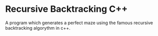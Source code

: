 # Recursive Backtracking C++
A program which generates a perfect maze using the famous recursive backtracking algorythm in c++. 
